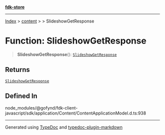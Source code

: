 [**fdk-store**](../../../README.md)
***

[Index](../../../API.md) > [content](../../README.md) > [<internal>](../README.md) > SlideshowGetResponse

# Function: SlideshowGetResponse

> **SlideshowGetResponse**(): [`SlideshowGetResponse`](../type-aliases/type-alias.SlideshowGetResponse.md)

## Returns

[`SlideshowGetResponse`](../type-aliases/type-alias.SlideshowGetResponse.md)

## Defined In

node\_modules/@gofynd/fdk-client-javascript/sdk/application/Content/ContentApplicationModel.d.ts:938

***
Generated using [TypeDoc](https://typedoc.org/) and [typedoc-plugin-markdown](https://www.npmjs.com/package/typedoc-plugin-markdown)
